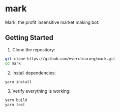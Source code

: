 # mark

Mark, the profit insensitive market making bot.

## Getting Started

1. Clone the repository:

```sh
git clone https://github.com/everclearorg/mark.git
cd mark
```

2. Install dependencies:

```sh
yarn install
```

3. Verify everything is working:

```sh
yarn build
yarn test
```
